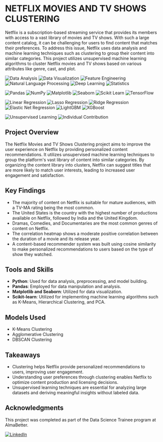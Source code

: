 # NETFLIX MOVIES AND TV SHOWS CLUSTERING

Netflix is a subscription-based streaming service that provides its members with access to a vast library of movies and TV shows. With such a large content catalog, it can be challenging for users to find content that matches their preferences. To address this issue, Netflix uses data analysis and machine learning techniques such as clustering to group their content into similar categories. This project utilizes unsupervised machine learning algorithms to cluster Netflix movies and TV shows based on various attributes like genre, cast, and plot.

<p>
    <img src="https://img.shields.io/badge/Skill-Data%20Analysis-yellow" alt="Data Analysis" />
    <img src="https://img.shields.io/badge/Skill-Data%20Visualization-blueviolet" alt="Data Visualization" />
    <img src="https://img.shields.io/badge/Skill-Feature%20Engineering-green" alt="Feature Engineering" />
    <img src="https://img.shields.io/badge/Skill-Natural%20Language%20Processing-lightblue" alt="Natural Language Processing" />
    <img src="https://img.shields.io/badge/Skill-Deep%20Learning-orange" alt="Deep Learning" />
    <img src="https://img.shields.io/badge/Skill-Statistics-lightgrey" alt="Statistics" />
</p>
<p>
    <img src="https://img.shields.io/badge/Tool-Pandas-yellow" alt="Pandas" />
    <img src="https://img.shields.io/badge/Tool-NumPy-blue" alt="NumPy" />
    <img src="https://img.shields.io/badge/Tool-Matplotlib-green" alt="Matplotlib" />
    <img src="https://img.shields.io/badge/Tool-Seaborn-orange" alt="Seaborn" />
    <img src="https://img.shields.io/badge/Tool-Scikit%20Learn-red" alt="Scikit Learn" />
    <img src="https://img.shields.io/badge/Tool-TensorFlow-blue" alt="TensorFlow" />
</p>

<p>
    <img src="https://img.shields.io/badge/Model-Linear%20Regression-blue" alt="Linear Regression" />
    <img src="https://img.shields.io/badge/Model-Lasso%20Regression-yellow" alt="Lasso Regression" />
    <img src="https://img.shields.io/badge/Model-Ridge%20Regression-green" alt="Ridge Regression" />
    <img src="https://img.shields.io/badge/Model-Elastic%20Net%20Regression-orange" alt="Elastic Net Regression" />
    <img src="https://img.shields.io/badge/Model-LightGBM-lightgrey" alt="LightGBM" />
    <img src="https://img.shields.io/badge/Model-XGBoost-brightgreen" alt="XGBoost" />
</p>



<p>
    <img src="https://img.shields.io/badge/Project-Unsupervised-yellow" alt="Unsupervised Learning" />
    <img src="https://img.shields.io/badge/Contribution-Individual-blueviolet" alt="Individual Contribution" />
</p>

## Project Overview

The Netflix Movies and TV Shows Clustering project aims to improve the user experience on Netflix by providing personalized content recommendations. It utilizes unsupervised machine learning techniques to group the platform's vast library of content into similar categories. By organizing the content library into clusters, Netflix can suggest titles that are more likely to match user interests, leading to increased user engagement and satisfaction.

## Key Findings

- The majority of content on Netflix is suitable for mature audiences, with a TV-MA rating being the most common.
- The United States is the country with the highest number of productions available on Netflix, followed by India and the United Kingdom.
- Dramas, Comedies, and Documentaries are the most common genres of content on Netflix.
- The correlation heatmap shows a moderate positive correlation between the duration of a movie and its release year.
- A content-based recommender system was built using cosine similarity to make personalized recommendations to users based on the type of show they watched.

## Tools and Skills

- **Python**: Used for data analysis, preprocessing, and model building.
- **Pandas**: Employed for data manipulation and analysis.
- **Matplotlib and Seaborn**: Utilized for data visualization.
- **Scikit-learn**: Utilized for implementing machine learning algorithms such as K-Means, Hierarchical Clustering, and PCA.

## Models Used

- K-Means Clustering
- Agglomerative Clustering
- DBSCAN Clustering

## Takeaways

- Clustering helps Netflix provide personalized recommendations to users, improving user engagement.
- Understanding user preferences through clustering enables Netflix to optimize content production and licensing decisions.
- Unsupervised learning techniques are essential for analyzing large datasets and deriving meaningful insights without labeled data.

## Acknowledgments

This project was completed as part of the Data Science Trainee program at AlmaBetter.

[![LinkedIn](https://img.shields.io/badge/LinkedIn-Connect-blue)](https://www.linkedin.com/in/navjot-khatri-5721a5179/)

